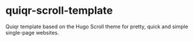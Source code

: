 # quiqr-scroll-template
Quiqr template based on the Hugo Scroll theme for pretty, quick and simple single-page websites.
